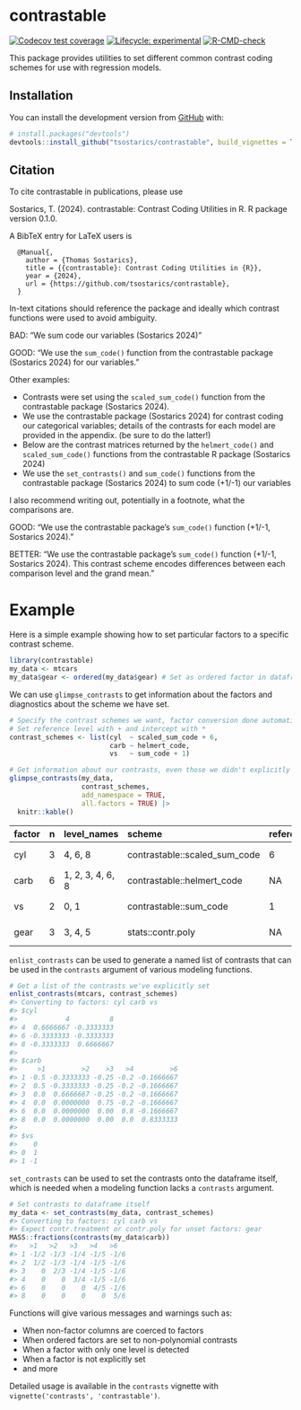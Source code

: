 
<!-- README.md is generated from README.Rmd. Please edit that file -->

# contrastable

<!-- badges: start -->

[![Codecov test
coverage](https://codecov.io/gh/tsostarics/contrastable/branch/main/graph/badge.svg?token=PW2NOWO8NE)](https://codecov.io/gh/tsostarics/contrastable?branch=main)
[![Lifecycle:
experimental](https://img.shields.io/badge/lifecycle-experimental-orange.svg)](https://lifecycle.r-lib.org/articles/stages.html#experimental)
[![R-CMD-check](https://github.com/tsostarics/contrastable/workflows/R-CMD-check/badge.svg)](https://github.com/tsostarics/contrastable/actions)
<!-- badges: end -->

This package provides utilities to set different common contrast coding
schemes for use with regression models.

## Installation

You can install the development version from
[GitHub](https://github.com/) with:

``` r
# install.packages("devtools")
devtools::install_github("tsostarics/contrastable", build_vignettes = TRUE)
```

## Citation

To cite contrastable in publications, please use

Sostarics, T. (2024). contrastable: Contrast Coding Utilities in R. R
package version 0.1.0.

A BibTeX entry for LaTeX users is

      @Manual{,
        author = {Thomas Sostarics},
        title = {{contrastable}: Contrast Coding Utilities in {R}},
        year = {2024},
        url = {https://github.com/tsostarics/contrastable},
      }

In-text citations should reference the package and ideally which
contrast functions were used to avoid ambiguity.

BAD: “We sum code our variables (Sostarics 2024)”

GOOD: “We use the `sum_code()` function from the contrastable package
(Sostarics 2024) for our variables.”

Other examples:

- Contrasts were set using the `scaled_sum_code()` function from the
  contrastable package (Sostarics 2024).
- We use the contrastable package (Sostarics 2024) for contrast coding
  our categorical variables; details of the contrasts for each model are
  provided in the appendix. (be sure to do the latter!)
- Below are the contrast matrices returned by the `helmert_code()` and
  `scaled_sum_code()` functions from the contrastable R package
  (Sostarics 2024)
- We use the `set_contrasts()` and `sum_code()` functions from the
  contrastable package (Sostarics 2024) to sum code (+1/-1) our
  variables

I also recommend writing out, potentially in a footnote, what the
comparisons are.

GOOD: “We use the contrastable package’s `sum_code()` function (+1/-1,
Sostarics 2024).”

BETTER: “We use the contrastable package’s `sum_code()` function (+1/-1,
Sostarics 2024). This contrast scheme encodes differences between each
comparison level and the grand mean.”

# Example

Here is a simple example showing how to set particular factors to a
specific contrast scheme.

``` r
library(contrastable)
my_data <- mtcars
my_data$gear <- ordered(my_data$gear) # Set as ordered factor in dataframe
```

We can use `glimpse_contrasts` to get information about the factors and
diagnostics about the scheme we have set.

``` r
# Specify the contrast schemes we want, factor conversion done automatically
# Set reference level with + and intercept with *
contrast_schemes <- list(cyl  ~ scaled_sum_code + 6,
                         carb ~ helmert_code,
                         vs   ~ sum_code + 1)

# Get information about our contrasts, even those we didn't explicitly set
glimpse_contrasts(my_data, 
                  contrast_schemes, 
                  add_namespace = TRUE,
                  all.factors = TRUE) |> 
  knitr::kable()
```

| factor |   n | level_names      | scheme                        | reference | intercept  | orthogonal | centered | dropped_trends | explicitly_set |
|:-------|----:|:-----------------|:------------------------------|:----------|:-----------|:-----------|:---------|:---------------|:---------------|
| cyl    |   3 | 4, 6, 8          | contrastable::scaled_sum_code | 6         | grand mean | FALSE      | TRUE     | NA             | TRUE           |
| carb   |   6 | 1, 2, 3, 4, 6, 8 | contrastable::helmert_code    | NA        | grand mean | TRUE       | TRUE     | NA             | TRUE           |
| vs     |   2 | 0, 1             | contrastable::sum_code        | 1         | grand mean | NA         | TRUE     | NA             | TRUE           |
| gear   |   3 | 3, 4, 5          | stats::contr.poly             | NA        | grand mean | TRUE       | TRUE     | NA             | FALSE          |

`enlist_contrasts` can be used to generate a named list of contrasts
that can be used in the `contrasts` argument of various modeling
functions.

``` r
# Get a list of the contrasts we've explicitly set
enlist_contrasts(mtcars, contrast_schemes)
#> Converting to factors: cyl carb vs
#> $cyl
#>            4          8
#> 4  0.6666667 -0.3333333
#> 6 -0.3333333 -0.3333333
#> 8 -0.3333333  0.6666667
#> 
#> $carb
#>     >1         >2    >3   >4         >6
#> 1 -0.5 -0.3333333 -0.25 -0.2 -0.1666667
#> 2  0.5 -0.3333333 -0.25 -0.2 -0.1666667
#> 3  0.0  0.6666667 -0.25 -0.2 -0.1666667
#> 4  0.0  0.0000000  0.75 -0.2 -0.1666667
#> 6  0.0  0.0000000  0.00  0.8 -0.1666667
#> 8  0.0  0.0000000  0.00  0.0  0.8333333
#> 
#> $vs
#>    0
#> 0  1
#> 1 -1
```

`set_contrasts` can be used to set the contrasts onto the dataframe
itself, which is needed when a modeling function lacks a `contrasts`
argument.

``` r
# Set contrasts to dataframe itself
my_data <- set_contrasts(my_data, contrast_schemes)
#> Converting to factors: cyl carb vs
#> Expect contr.treatment or contr.poly for unset factors: gear
MASS::fractions(contrasts(my_data$carb))
#>   >1   >2   >3   >4   >6  
#> 1 -1/2 -1/3 -1/4 -1/5 -1/6
#> 2  1/2 -1/3 -1/4 -1/5 -1/6
#> 3    0  2/3 -1/4 -1/5 -1/6
#> 4    0    0  3/4 -1/5 -1/6
#> 6    0    0    0  4/5 -1/6
#> 8    0    0    0    0  5/6
```

Functions will give various messages and warnings such as:

- When non-factor columns are coerced to factors
- When ordered factors are set to non-polynomial contrasts
- When a factor with only one level is detected
- When a factor is not explicitly set
- and more

Detailed usage is available in the `contrasts` vignette with
`vignette('contrasts', 'contrastable')`.
